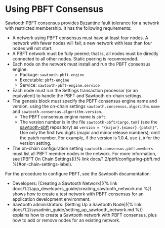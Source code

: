 # Using PBFT Consensus

Sawtooth PBFT consensus provides Byzantine fault tolerance for a network
with restricted membership. It has the following requirements:

- A network using PBFT consensus must have at least four nodes. A
  network with fewer nodes will fail; a new network with less than
  four nodes will not start.
- A PBFT network must be fully peered; that is, all nodes must be
  directly connected to all other nodes. Static peering is
  recommended.
- Each node on the network must install and run the PBFT consensus
  engine.
  - Package: `sawtooth-pbft-engine`
  - Executable: `pbft-engine`
  - Service: `sawtooth-pbft-engine.service`
- Each node must run the Settings transaction processor (or an
  equivalent) to handle the PBFT and Sawtooth on-chain settings.
- The genesis block must specify the PBFT consensus engine name and
  version, using the on-chain settings
  `sawtooth.consensus.algorithm.name` and
  `sawtooth.consensus.algorithm.version`.
  - The PBFT consensus engine name is `pbft`.
  - The version number is in the file `sawtooth-pbft/Cargo.toml`
    (see the
    [sawtooth-pbft](https://github.com/splintercommunity/sawtooth-pbft/)
    repository) as `version = "{major}.{minor}.{patch}"`. Use only
    the first two digits (major and minor release numbers); omit the
    patch number. For example, if the version is 1.0.4, use `1.0`
    for the version setting.
- The on-chain configuration setting `sawtooth.consensus.pbft.members`
  must list all PBFT member nodes in the network. For more
  information, see [PBFT On Chain Settings]({% link
  docs/1.2/pbft/configuring-pbft.md %}#on-chain-settings-label).

For the procedure to configure PBFT, see the Sawtooth
documentation:

- Developers: [Creating a Sawtooth
  Network]({% link docs/1.2/app_developers_guide/creating_sawtooth_network.md %})
  shows how to create a test network with PBFT consensus for an
  application development environment.
- Sawtooth administrators: [Setting Up a Sawtooth
  Node]({% link docs/1.2/sysadmin_guide/setting_up_sawtooth_network.md %})
  explains how to create a Sawtooth network with PBFT consensus, plus
  how to add or remove nodes for an existing network.

<!--
  Licensed under Creative Commons Attribution 4.0 International License
  https://creativecommons.org/licenses/by/4.0/
-->
